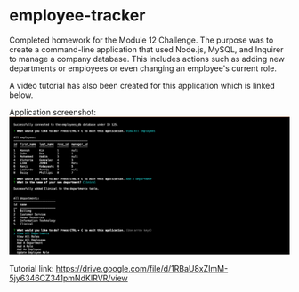 # employee-tracker
Completed homework for the Module 12 Challenge. The purpose was to create a command-line application that used Node.js, MySQL, and Inquirer to manage a company database. This includes actions such as adding new departments or employees or even changing an employee's current role.

A video tutorial has also been created for this application which is linked below.

Application screenshot:
![Application Preview](./Assets/Screen%20Shot%202022-09-05%20at%207.40.12%20PM.png)

Tutorial link: https://drive.google.com/file/d/1RBaU8xZImM-5jy6346CZ341pmNdKIRVR/view